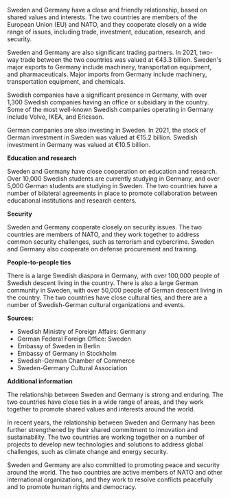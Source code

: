 Sweden and Germany have a close and friendly relationship, based on shared values and interests. The two countries are members of the European Union (EU) and NATO, and they cooperate closely on a wide range of issues, including trade, investment, education, research, and security.

Sweden and Germany are also significant trading partners. In 2021, two-way trade between the two countries was valued at €43.3 billion. Sweden's major exports to Germany include machinery, transportation equipment, and pharmaceuticals. Major imports from Germany include machinery, transportation equipment, and chemicals.

Swedish companies have a significant presence in Germany, with over 1,300 Swedish companies having an office or subsidiary in the country. Some of the most well-known Swedish companies operating in Germany include Volvo, IKEA, and Ericsson.

German companies are also investing in Sweden. In 2021, the stock of German investment in Sweden was valued at €15.2 billion. Swedish investment in Germany was valued at €10.5 billion.

**Education and research**

Sweden and Germany have close cooperation on education and research. Over 10,000 Swedish students are currently studying in Germany, and over 5,000 German students are studying in Sweden. The two countries have a number of bilateral agreements in place to promote collaboration between educational institutions and research centers.

**Security**

Sweden and Germany cooperate closely on security issues. The two countries are members of NATO, and they work together to address common security challenges, such as terrorism and cybercrime. Sweden and Germany also cooperate on defense procurement and training.

**People-to-people ties**

There is a large Swedish diaspora in Germany, with over 100,000 people of Swedish descent living in the country. There is also a large German community in Sweden, with over 50,000 people of German descent living in the country. The two countries have close cultural ties, and there are a number of Swedish-German cultural organizations and events.

**Sources:**

- Swedish Ministry of Foreign Affairs: Germany
- German Federal Foreign Office: Sweden
- Embassy of Sweden in Berlin
- Embassy of Germany in Stockholm
- Swedish-German Chamber of Commerce
- Sweden-Germany Cultural Association

**Additional information**

The relationship between Sweden and Germany is strong and enduring. The two countries have close ties in a wide range of areas, and they work together to promote shared values and interests around the world.

In recent years, the relationship between Sweden and Germany has been further strengthened by their shared commitment to innovation and sustainability. The two countries are working together on a number of projects to develop new technologies and solutions to address global challenges, such as climate change and energy security.

Sweden and Germany are also committed to promoting peace and security around the world. The two countries are active members of NATO and other international organizations, and they work to resolve conflicts peacefully and to promote human rights and democracy.